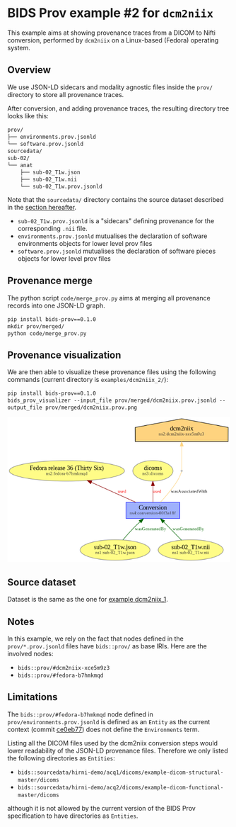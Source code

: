 # BIDS Prov example #2 for `dcm2niix`

This example aims at showing provenance traces from a DICOM to Nifti conversion, performed by `dcm2niix` on a Linux-based (Fedora) operating system.

## Overview

We use JSON-LD sidecars and modality agnostic files inside the `prov/` directory to store all provenance traces.

After conversion, and adding provenance traces, the resulting directory tree looks like this:

```
prov/
├── environments.prov.jsonld
└── software.prov.jsonld
sourcedata/
sub-02/
└── anat
    ├── sub-02_T1w.json
    ├── sub-02_T1w.nii
    └── sub-02_T1w.prov.jsonld
```

Note that the `sourcedata/` directory contains the source dataset described in the [section hereafter](#source-dataset).

* `sub-02_T1w.prov.jsonld` is a "sidecars" defining provenance for the corresponding `.nii` file.
* `environments.prov.jsonld` mutualises the declaration of software environments objects for lower level prov files
* `software.prov.jsonld` mutualises the declaration of software pieces objects for lower level prov files

## Provenance merge

The python script `code/merge_prov.py` aims at merging all provenance records into one JSON-LD graph.

```shell
pip install bids-prov==0.1.0
mkdir prov/merged/
python code/merge_prov.py
```

## Provenance visualization

We are then able to visualize these provenance files using the following commands (current directory is `examples/dcm2niix_2/`):

```shell
pip install bids-prov==0.1.0
bids_prov_visualizer --input_file prov/merged/dcm2niix.prov.jsonld --output_file prov/merged/dcm2niix.prov.png
```

![](/examples/dcm2niix_2/prov/merged/dcm2niix.prov.png)

## Source dataset

Dataset is the same as the one for [example dcm2niix_1](/BEP028_BIDSprov/examples/dcm2niix_1/README.md#source-dataset).

## Notes

In this example, we rely on the fact that nodes defined in the `prov/*.prov.jsonld` files have `bids::prov/` as base IRIs. Here are the involved nodes:
* `bids::prov/#dcm2niix-xce5m9z3`
* `bids::prov/#fedora-b7hmkmqd`

## Limitations

The `bids::prov/#fedora-b7hmkmqd` node defined in `prov/environments.prov.jsonld` is defined as an `Entity` as the current context (commit [ce0eb77](https://github.com/bids-standard/BEP028_BIDSprov/commit/ce0eb774abd9527e594bd69212a87d5047864678)) does not define the `Environments` term.

Listing all the DICOM files used by the dcm2niix conversion steps would lower readability of the JSON-LD provenance files. Therefore we only listed the following directories as `Entities`:
* `bids::sourcedata/hirni-demo/acq1/dicoms/example-dicom-structural-master/dicoms`
* `bids::sourcedata/hirni-demo/acq2/dicoms/example-dicom-functional-master/dicoms`

although it is not allowed by the current version of the BIDS Prov specification to have directories as `Entities`.
